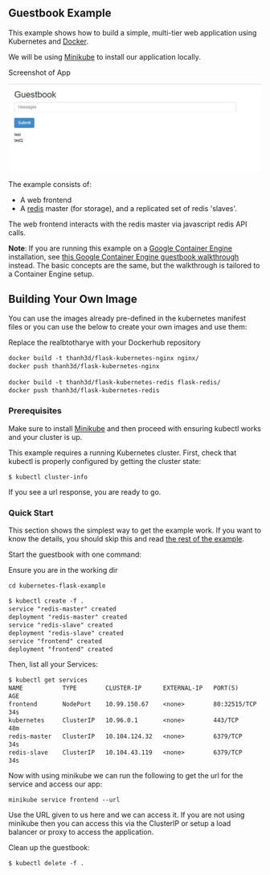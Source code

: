 ## Guestbook Example

This example shows how to build a simple, multi-tier web application using Kubernetes and [Docker](https://www.docker.com/).

We will be using [Minikube](https://github.com/kubernetes/minikube) to install our application locally.

Screenshot of App

![screenshot](https://github.com/btotharye/kubernetes-flask-example/blob/master/screenshot.JPG)


The example consists of:

- A web frontend
- A [redis](http://redis.io/) master (for storage), and a replicated set of redis 'slaves'.

The web frontend interacts with the redis master via javascript redis API calls.

**Note**:  If you are running this example on a [Google Container Engine](https://cloud.google.com/container-engine/) installation, see [this Google Container Engine guestbook walkthrough](https://cloud.google.com/container-engine/docs/tutorials/guestbook) instead. The basic concepts are the same, but the walkthrough is tailored to a Container Engine setup.

## Building Your Own Image
You can use the images already pre-defined in the kubernetes manifest files or you can use the below to create your own images and use them:

Replace the realbtotharye with your Dockerhub repository

```
docker build -t thanh3d/flask-kubernetes-nginx nginx/
docker push thanh3d/flask-kubernetes-nginx

docker build -t thanh3d/flask-kubernetes-redis flask-redis/
docker push thanh3d/flask-kubernetes-redis
```

### Prerequisites

Make sure to install [Minikube](https://github.com/kubernetes/minikube) and then proceed with ensuring kubectl works and your cluster is up.

This example requires a running Kubernetes cluster. First, check that kubectl is properly configured by getting the cluster state:

```console
$ kubectl cluster-info
```

If you see a url response, you are ready to go.

### Quick Start

This section shows the simplest way to get the example work. If you want to know the details, you should skip this and read [the rest of the example](#step-one-start-up-the-redis-master).

Start the guestbook with one command:

Ensure you are in the working dir

```
cd kubernetes-flask-example
```

```console
$ kubectl create -f .
service "redis-master" created
deployment "redis-master" created
service "redis-slave" created
deployment "redis-slave" created
service "frontend" created
deployment "frontend" created
```

Then, list all your Services:

```console
$ kubectl get services
NAME           TYPE        CLUSTER-IP      EXTERNAL-IP   PORT(S)        AGE
frontend       NodePort    10.99.150.67    <none>        80:32515/TCP   34s
kubernetes     ClusterIP   10.96.0.1       <none>        443/TCP        48m
redis-master   ClusterIP   10.104.124.32   <none>        6379/TCP       34s
redis-slave    ClusterIP   10.104.43.119   <none>        6379/TCP       34s
```

Now with using minikube we can run the following to get the url for the service and access our app:

```
minikube service frontend --url
```

Use the URL given to us here and we can access it.  If you are not using minikube then you can access this via the ClusterIP or setup a load balancer or proxy to access the application.

Clean up the guestbook:

```console
$ kubectl delete -f .
```
